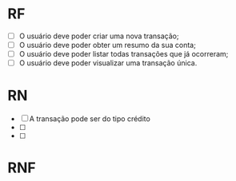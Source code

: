 # RF

- [ ] O usuário deve poder criar uma nova transação;
- [ ] O usuário deve poder obter um resumo da sua conta;
- [ ] O usuário deve poder listar todas transações que já ocorreram;
- [ ] O usuário deve poder visualizar uma transação única.

# RN

- [ ] A transação pode ser do tipo crédito
- [ ]
- [ ]

# RNF
